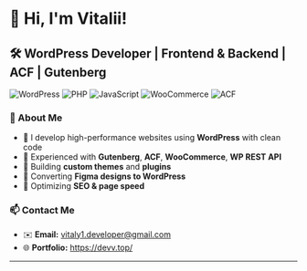 # 👋 Hi, I'm Vitalii!  

## 🛠 WordPress Developer | Frontend & Backend | ACF | Gutenberg  

![WordPress](https://img.shields.io/badge/WordPress-0073AA?style=for-the-badge&logo=wordpress&logoColor=white)  ![PHP](https://img.shields.io/badge/PHP-777BB4?style=for-the-badge&logo=php&logoColor=white)  ![JavaScript](https://img.shields.io/badge/JavaScript-F7DF1E?style=for-the-badge&logo=javascript&logoColor=black)  ![WooCommerce](https://img.shields.io/badge/WooCommerce-96588A?style=for-the-badge&logo=woocommerce&logoColor=white)  ![ACF](https://img.shields.io/badge/ACF-00C853?style=for-the-badge&logo=advancedcustomfields&logoColor=white)  

### 🚀 About Me  
- 🔹 I develop high-performance websites using **WordPress** with clean code  
- 🔹 Experienced with **Gutenberg**, **ACF**, **WooCommerce**, **WP REST API**  
- 🔹 Building **custom themes** and **plugins**  
- 🔹 Converting **Figma designs to WordPress**  
- 🔹 Optimizing **SEO & page speed**  
 

### 📫 Contact Me  
- ✉️ **Email:** vitaly1.developer@gmail.com 
- 🌐 **Portfolio:** https://devv.top/ 

---


